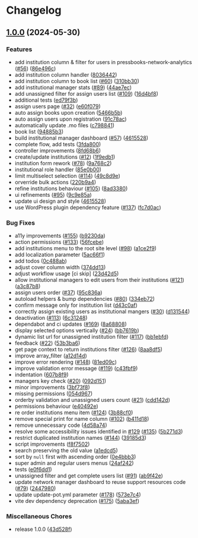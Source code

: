# Changelog

## [1.0.0](https://github.com/pressbooks/pressbooks-multi-institution/compare/v0.1.0...1.0.0) (2024-05-30)


### Features

* add institution column & filter for users in pressbooks-network-analytics ([#56](https://github.com/pressbooks/pressbooks-multi-institution/issues/56)) ([86e496c](https://github.com/pressbooks/pressbooks-multi-institution/commit/86e496cbbf801f42302fc6759fb72ebcecb6f31a))
* add institution column handler ([8036442](https://github.com/pressbooks/pressbooks-multi-institution/commit/8036442841af78d190659f53a791b4ae404d51a1))
* add institution column to book list ([#60](https://github.com/pressbooks/pressbooks-multi-institution/issues/60)) ([310bb30](https://github.com/pressbooks/pressbooks-multi-institution/commit/310bb306826e09263c605885f5eee8c2e6a605b4))
* add institutional manager stats ([#89](https://github.com/pressbooks/pressbooks-multi-institution/issues/89)) ([44ae7ec](https://github.com/pressbooks/pressbooks-multi-institution/commit/44ae7ecf576a29a0ead3a54f5a92a90ed36f8109))
* add unassigned filter for assign users list ([#109](https://github.com/pressbooks/pressbooks-multi-institution/issues/109)) ([16d4bf8](https://github.com/pressbooks/pressbooks-multi-institution/commit/16d4bf88a5e7aac1cafb947825d7e4ca9851d6e2))
* additional tests ([ed79f3b](https://github.com/pressbooks/pressbooks-multi-institution/commit/ed79f3b4f2ee8ad6a165aa044664b1d639ec3a73))
* assign users page ([#32](https://github.com/pressbooks/pressbooks-multi-institution/issues/32)) ([e60f079](https://github.com/pressbooks/pressbooks-multi-institution/commit/e60f079b74a4ee98e0aabedbaccab0198d2c2f70))
* auto assign books upon creation ([5466b5b](https://github.com/pressbooks/pressbooks-multi-institution/commit/5466b5b1eb5d3ca6bac9c3fee0edc040b363609c))
* auto assign users upon registration ([91c78ac](https://github.com/pressbooks/pressbooks-multi-institution/commit/91c78ac81b9f9ea2e4e1a5a23ee8114859dec26b))
* automatically update .mo files ([c798841](https://github.com/pressbooks/pressbooks-multi-institution/commit/c7988414a2b636c52f97395c2d83f2a97abf81bc))
* book list ([94885b3](https://github.com/pressbooks/pressbooks-multi-institution/commit/94885b3dd6e03975977622f2f2ff0180dd00883b))
* build institutional manager dashboard ([#57](https://github.com/pressbooks/pressbooks-multi-institution/issues/57)) ([4615528](https://github.com/pressbooks/pressbooks-multi-institution/commit/46155286816f1bcad9990c7ea0ff7fb5831a47a9))
* complete flow, add tests ([3fda800](https://github.com/pressbooks/pressbooks-multi-institution/commit/3fda800143168da24c3a0288ae811ec7128b281f))
* controller improvements ([8fd68b6](https://github.com/pressbooks/pressbooks-multi-institution/commit/8fd68b6846acffcc5875477e578fd0b9817771e0))
* create/update institutions ([#12](https://github.com/pressbooks/pressbooks-multi-institution/issues/12)) ([1f9edb1](https://github.com/pressbooks/pressbooks-multi-institution/commit/1f9edb1e94e7d79a00a185e37b1ecd2e1fab398e))
* institution form rework ([#78](https://github.com/pressbooks/pressbooks-multi-institution/issues/78)) ([9a768c2](https://github.com/pressbooks/pressbooks-multi-institution/commit/9a768c2958799b73b9f2d06382447588da3cb814))
* institutional role handler ([85e0b00](https://github.com/pressbooks/pressbooks-multi-institution/commit/85e0b005f2fb90b8fe73118a92c909aa2143872d))
* limit multiselect selection ([#114](https://github.com/pressbooks/pressbooks-multi-institution/issues/114)) ([49c8d9e](https://github.com/pressbooks/pressbooks-multi-institution/commit/49c8d9e92bfd1e47e9d8e8fab8fb71149ebe197b))
* orverride bulk actions ([220b9a4](https://github.com/pressbooks/pressbooks-multi-institution/commit/220b9a44076e95bdae7c7f905fadcaece6c369a1))
* refine institutions behaviour ([#105](https://github.com/pressbooks/pressbooks-multi-institution/issues/105)) ([8ad3380](https://github.com/pressbooks/pressbooks-multi-institution/commit/8ad338030f2dc789920441652015a8447995e293))
* ui refinements ([#95](https://github.com/pressbooks/pressbooks-multi-institution/issues/95)) ([9c9e85a](https://github.com/pressbooks/pressbooks-multi-institution/commit/9c9e85a5f12b2e6c2221955a8d3d93044b91a3ea))
* update ui design and style ([4615528](https://github.com/pressbooks/pressbooks-multi-institution/commit/46155286816f1bcad9990c7ea0ff7fb5831a47a9))
* use WordPress plugin dependency feature ([#137](https://github.com/pressbooks/pressbooks-multi-institution/issues/137)) ([fc7d0ac](https://github.com/pressbooks/pressbooks-multi-institution/commit/fc7d0ac44666eccdf8c59dddf7ceb2c98d1343b5))


### Bug Fixes

* a11y improvements ([#155](https://github.com/pressbooks/pressbooks-multi-institution/issues/155)) ([b9230da](https://github.com/pressbooks/pressbooks-multi-institution/commit/b9230dabae41ce58db4b91d33bb3af077fd3152a))
* action permissions ([#133](https://github.com/pressbooks/pressbooks-multi-institution/issues/133)) ([56fcebe](https://github.com/pressbooks/pressbooks-multi-institution/commit/56fcebe75d034652aace1cf5a87dfbd5a7d9cb99))
* add institutions menu to the root site level ([#98](https://github.com/pressbooks/pressbooks-multi-institution/issues/98)) ([a1ce2f9](https://github.com/pressbooks/pressbooks-multi-institution/commit/a1ce2f9e06b268720185f1db90108268ae5613ff))
* add localization parameter ([5ac66f1](https://github.com/pressbooks/pressbooks-multi-institution/commit/5ac66f1686842f80d9e5325726be768f89f33c2c))
* add todos ([0c488ab](https://github.com/pressbooks/pressbooks-multi-institution/commit/0c488abeebb2a0dd02d85d975337399e5e9b9f65))
* adjust cover column width ([374dd13](https://github.com/pressbooks/pressbooks-multi-institution/commit/374dd13cc93a2589c7a9eef6f65728292e7d31f5))
* adjust workflow usage [ci skip] ([23d42d5](https://github.com/pressbooks/pressbooks-multi-institution/commit/23d42d508dc113731d5ba20cc7029faa2ab9793f))
* allow institutional managers to edit users from their institutions ([#121](https://github.com/pressbooks/pressbooks-multi-institution/issues/121)) ([a3c87b8](https://github.com/pressbooks/pressbooks-multi-institution/commit/a3c87b84716fbbdac89c99c1cac6fadedf82eb15))
* assign users order ([#37](https://github.com/pressbooks/pressbooks-multi-institution/issues/37)) ([95c836a](https://github.com/pressbooks/pressbooks-multi-institution/commit/95c836ac0e19374e318b1bc7e2f6d9f765c6aa88))
* autoload helpers & bump dependencies ([#80](https://github.com/pressbooks/pressbooks-multi-institution/issues/80)) ([334eb72](https://github.com/pressbooks/pressbooks-multi-institution/commit/334eb72994df8a7b8808463eaa1e6a01a34fd1e6))
* confirm message only for institution list ([d43c0af](https://github.com/pressbooks/pressbooks-multi-institution/commit/d43c0af5447951799a816c8902c18cff76fed074))
* correctly assign existing users as institutional mangers ([#30](https://github.com/pressbooks/pressbooks-multi-institution/issues/30)) ([d131544](https://github.com/pressbooks/pressbooks-multi-institution/commit/d13154481d38b593751f4a7801716b9dde499bf0))
* deactivation ([#113](https://github.com/pressbooks/pressbooks-multi-institution/issues/113)) ([6c31248](https://github.com/pressbooks/pressbooks-multi-institution/commit/6c31248801cbca6041f61834511615fad5a411e4))
* dependabot and ci updates ([#169](https://github.com/pressbooks/pressbooks-multi-institution/issues/169)) ([8a68808](https://github.com/pressbooks/pressbooks-multi-institution/commit/8a68808699399a82fec8053fbf22a69592436d10))
* display selected options vertically ([#24](https://github.com/pressbooks/pressbooks-multi-institution/issues/24)) ([bb7619b](https://github.com/pressbooks/pressbooks-multi-institution/commit/bb7619b05660a4050a675dd2daecd098983aadc0))
* dynamic list url for unassigned institution filter ([#117](https://github.com/pressbooks/pressbooks-multi-institution/issues/117)) ([bb1ebfd](https://github.com/pressbooks/pressbooks-multi-institution/commit/bb1ebfdbfe18df2a85b8c17f7fee1f2210bbcbb6))
* feedback ([#22](https://github.com/pressbooks/pressbooks-multi-institution/issues/22)) ([53b3ba6](https://github.com/pressbooks/pressbooks-multi-institution/commit/53b3ba6a0f11cb27687f629d0b50d412bfd8ef7a))
* get page context to return institutions filter ([#126](https://github.com/pressbooks/pressbooks-multi-institution/issues/126)) ([8aa8df5](https://github.com/pressbooks/pressbooks-multi-institution/commit/8aa8df5f8b17cfcd2a719a78a5a9e632f4c0cb10))
* improve array_filter ([a12d14d](https://github.com/pressbooks/pressbooks-multi-institution/commit/a12d14d9af7c4a712333c7aef72992974a78df24))
* improve error rendering  ([#148](https://github.com/pressbooks/pressbooks-multi-institution/issues/148)) ([81ed09c](https://github.com/pressbooks/pressbooks-multi-institution/commit/81ed09c4280bfe65ef85330349c3eee00fd03cef))
* improve validation error message ([#119](https://github.com/pressbooks/pressbooks-multi-institution/issues/119)) ([c43fbf9](https://github.com/pressbooks/pressbooks-multi-institution/commit/c43fbf9ea2f7530858d6eb983bdf6268bb46b1d7))
* indentation ([607b8f9](https://github.com/pressbooks/pressbooks-multi-institution/commit/607b8f9e7d9e621bba96800c93ae24f2c62947f5))
* managers key check ([#20](https://github.com/pressbooks/pressbooks-multi-institution/issues/20)) ([092d151](https://github.com/pressbooks/pressbooks-multi-institution/commit/092d15183c1eb6dd20acc82fb65407087c4c9add))
* minor improvements ([3bf73f8](https://github.com/pressbooks/pressbooks-multi-institution/commit/3bf73f8ea57df48083bcd2dba12a8adc8243e8ae))
* missing permissions ([054d967](https://github.com/pressbooks/pressbooks-multi-institution/commit/054d967580ed60306b5b9afcecbc135416b28050))
* orderby validation and unassigned users count ([#21](https://github.com/pressbooks/pressbooks-multi-institution/issues/21)) ([cdd142d](https://github.com/pressbooks/pressbooks-multi-institution/commit/cdd142db9ac24d8f853f4da62b6411eddf639db3))
* permissions behaviour ([e40492e](https://github.com/pressbooks/pressbooks-multi-institution/commit/e40492e4b3e018c3a3a4284ba00059b74de46c7a))
* re order institutions menu item ([#124](https://github.com/pressbooks/pressbooks-multi-institution/issues/124)) ([3b88cf0](https://github.com/pressbooks/pressbooks-multi-institution/commit/3b88cf016b93aa8aa3b681de6ecc8841342029bf))
* remove special print for name column ([#102](https://github.com/pressbooks/pressbooks-multi-institution/issues/102)) ([b411d18](https://github.com/pressbooks/pressbooks-multi-institution/commit/b411d18b573fec2cd9f54878554aead377834a51))
* remove unnecessary code ([4d58a74](https://github.com/pressbooks/pressbooks-multi-institution/commit/4d58a74ba9185fecbcc6e4de37e3642918263f5f))
* resolve some accessibility issues identified in [#129](https://github.com/pressbooks/pressbooks-multi-institution/issues/129) ([#135](https://github.com/pressbooks/pressbooks-multi-institution/issues/135)) ([5b271d3](https://github.com/pressbooks/pressbooks-multi-institution/commit/5b271d326eac3ba86c69fed4a82d1f8f869913bc))
* restrict duplicated institution names ([#144](https://github.com/pressbooks/pressbooks-multi-institution/issues/144)) ([39185d3](https://github.com/pressbooks/pressbooks-multi-institution/commit/39185d3fe420320d5213b77eb9b307a16840bfa3))
* script improvements ([f8f7502](https://github.com/pressbooks/pressbooks-multi-institution/commit/f8f75026e391fe721112e4f12df0aab293bfdfc0))
* search preserving the old value ([a1edcd5](https://github.com/pressbooks/pressbooks-multi-institution/commit/a1edcd52f9c1a85e9b6921194548c57994f7249c))
* sort by `null` first with ascending order ([0e4bbb3](https://github.com/pressbooks/pressbooks-multi-institution/commit/0e4bbb3e4b46599c456ef15ce633fc1280df8e2c))
* super admin and regular users menus ([24af242](https://github.com/pressbooks/pressbooks-multi-institution/commit/24af2423180d104bfc376e502e2c64534d151e61))
* tests ([e0f6dd1](https://github.com/pressbooks/pressbooks-multi-institution/commit/e0f6dd11fb6ee80419086c876cc4785803e5190a))
* unassigned filter and get complete users list ([#91](https://github.com/pressbooks/pressbooks-multi-institution/issues/91)) ([ab9f42e](https://github.com/pressbooks/pressbooks-multi-institution/commit/ab9f42ec263cd62b6213c7c320d35393507310e2))
* update network manager dashboard to reuse support resources code ([#79](https://github.com/pressbooks/pressbooks-multi-institution/issues/79)) ([2447980](https://github.com/pressbooks/pressbooks-multi-institution/commit/2447980ad8d6b9af3efce9a4d50fd336bb10502a))
* update update-pot.yml parameter ([#178](https://github.com/pressbooks/pressbooks-multi-institution/issues/178)) ([573e7c4](https://github.com/pressbooks/pressbooks-multi-institution/commit/573e7c42a1c11425060324a9b44515d845b4179c))
* vite dev dependency deprecation ([#175](https://github.com/pressbooks/pressbooks-multi-institution/issues/175)) ([5aba3ef](https://github.com/pressbooks/pressbooks-multi-institution/commit/5aba3eff76df1f71928c5b525e01001677ae7638))


### Miscellaneous Chores

* release 1.0.0 ([43d528f](https://github.com/pressbooks/pressbooks-multi-institution/commit/43d528fd201c23b276329a77ae8c1594086752ae))
